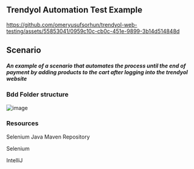 ## Trendyol Automation Test Example 

https://github.com/omeryusufsorhun/trendyol-web-testing/assets/55853041/0959c10c-cb0c-451e-9899-3b14d514848d

## Scenario

##### An example of a scenario that automates the process until the end of payment by adding products to the cart after logging into the trendyol website

### Bdd Folder structure
![image](https://github.com/omeryusufsorhun/trendyol-web-testing/assets/55853041/065036ba-c048-46cd-97b7-ba617ca48d32)


### Resources
Selenium Java Maven Repository

Selenium 

IntelliJ 


